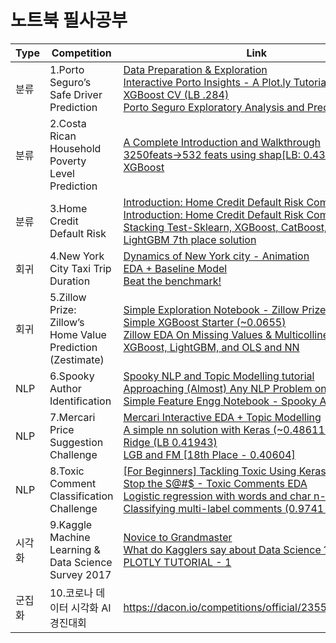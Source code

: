 # 노트북 필사공부
Type|Competition|Link
-|-|-
분류|1.Porto Seguro’s Safe Driver Prediction|<a href="https://www.kaggle.com/bertcarremans/data-preparation-exploration">Data Preparation &amp; Exploration</a></br><a href="https://www.kaggle.com/arthurtok/interactive-porto-insights-a-plot-ly-tutorial">Interactive Porto Insights - A Plot.ly Tutorial</a></br><a href="https://www.kaggle.com/aharless/xgboost-cv-lb-284">XGBoost CV (LB .284)</a></br><a href="https://www.kaggle.com/gpreda/porto-seguro-exploratory-analysis-and-prediction">Porto Seguro Exploratory Analysis and Prediction</a></br>
분류|2.Costa Rican Household Poverty Level Prediction|<a href="https://www.kaggle.com/willkoehrsen/a-complete-introduction-and-walkthrough">A Complete Introduction and Walkthrough </a></br><a href="https://www.kaggle.com/youhanlee/3250feats-532-feats-using-shap-lb-0-436">3250feats-&gt;532 feats using shap[LB: 0.436]</a></br><a href="https://www.kaggle.com/skooch/xgboost">XGBoost</a></br>
분류|3.Home Credit Default Risk|<a href="https://www.kaggle.com/willkoehrsen/start-here-a-gentle-introduction">Introduction: Home Credit Default Risk Competition</a></br><a href="https://www.kaggle.com/willkoehrsen/start-here-a-gentle-introduction">Introduction: Home Credit Default Risk Competition</a></br><a href="https://www.kaggle.com/eliotbarr/stacking-test-sklearn-xgboost-catboost-lightgbm">Stacking Test-Sklearn, XGBoost, CatBoost, LightGBM</a></br><a href="https://www.kaggle.com/jsaguiar/lightgbm-7th-place-solution">LightGBM 7th place solution</a></br>
회귀|4.New York City Taxi Trip Duration|<a href="https://www.kaggle.com/drgilermo/dynamics-of-new-york-city-animation">Dynamics of New York city - Animation</a></br><a href="https://www.kaggle.com/aiswaryaramachandran/eda-baseline-model-0-40-rmse">EDA + Baseline Model</a></br><a href="https://www.kaggle.com/danijelk/beat-the-benchmark">Beat the benchmark!</a></br>
회귀|5.Zillow Prize: Zillow’s Home Value Prediction (Zestimate)|<a href="https://www.kaggle.com/sudalairajkumar/simple-exploration-notebook-zillow-prize">Simple Exploration Notebook - Zillow Prize</a></br><a href="https://www.kaggle.com/anokas/simple-xgboost-starter-0-0655">Simple XGBoost Starter (~0.0655)</a></br><a href="https://www.kaggle.com/viveksrinivasan/zillow-eda-on-missing-values-multicollinearity">Zillow EDA On Missing Values &amp; Multicollinearity</a></br><a href="https://www.kaggle.com/aharless/xgboost-lightgbm-and-ols-and-nn">XGBoost, LightGBM, and OLS and NN</a></br>
NLP|6.Spooky Author Identification|<a href="https://www.kaggle.com/arthurtok/spooky-nlp-and-topic-modelling-tutorial">Spooky NLP and Topic Modelling tutorial</a></br><a href="https://www.kaggle.com/abhishek/approaching-almost-any-nlp-problem-on-kaggle">Approaching (Almost) Any NLP Problem on Kaggle</a></br><a href="https://www.kaggle.com/sudalairajkumar/simple-feature-engg-notebook-spooky-author">Simple Feature Engg Notebook - Spooky Author</a></br>
NLP|7.Mercari Price Suggestion Challenge|<a href="https://www.kaggle.com/thykhuely/mercari-interactive-eda-topic-modelling">Mercari Interactive EDA + Topic Modelling</a><br><a href="https://www.kaggle.com/knowledgegrappler/a-simple-nn-solution-with-keras-0-48611-pl">A simple nn solution with Keras (~0.48611 PL)</a></br><a href="https://www.kaggle.com/rumbok/ridge-lb-0-41944">Ridge (LB 0.41943)</a></br><a href="https://www.kaggle.com/peterhurford/lgb-and-fm-18th-place-0-40604">LGB and FM [18th Place - 0.40604]</a></br>
NLP|8.Toxic Comment Classification Challenge|<a href="https://www.kaggle.com/sbongo/for-beginners-tackling-toxic-using-keras">[For Beginners] Tackling Toxic Using Keras</a></br><a href="https://www.kaggle.com/jagangupta/stop-the-s-toxic-comments-eda">Stop the S@#$ - Toxic Comments EDA</a></br><a href="https://www.kaggle.com/tunguz/logistic-regression-with-words-and-char-n-grams">Logistic regression with words and char n-grams</a></br><a href="https://www.kaggle.com/rhodiumbeng/classifying-multi-label-comments-0-9741-lb">Classifying multi-label comments (0.9741 lb)</a></br>
시각화|9.Kaggle Machine Learning & Data Science Survey 2017|<a href="https://www.kaggle.com/ash316/novice-to-grandmaster">Novice to Grandmaster</a></br><a href="https://www.kaggle.com/mhajabri/what-do-kagglers-say-about-data-science">What do Kagglers say about Data Science ?</a></br><a href="https://www.kaggle.com/hakkisimsek/plotly-tutorial-1">PLOTLY TUTORIAL - 1</a></br>
군집화|10.코로나 데이터 시각화 AI 경진대회|https://dacon.io/competitions/official/235590/overview/
